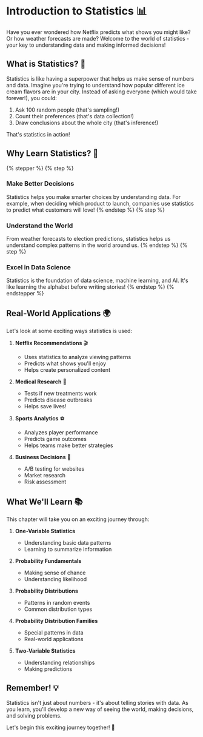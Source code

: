 # Introduction to Statistics 📊

Have you ever wondered how Netflix predicts what shows you might like? Or how weather forecasts are made? Welcome to the world of statistics - your key to understanding data and making informed decisions!

## What is Statistics? 🤔

Statistics is like having a superpower that helps us make sense of numbers and data. Imagine you're trying to understand how popular different ice cream flavors are in your city. Instead of asking everyone (which would take forever!), you could:
1. Ask 100 random people (that's sampling!)
2. Count their preferences (that's data collection!)
3. Draw conclusions about the whole city (that's inference!)

That's statistics in action!

## Why Learn Statistics? 🎯

{% stepper %}
{% step %}
### Make Better Decisions
Statistics helps you make smarter choices by understanding data. For example, when deciding which product to launch, companies use statistics to predict what customers will love!
{% endstep %}
{% step %}
### Understand the World
From weather forecasts to election predictions, statistics helps us understand complex patterns in the world around us.
{% endstep %}
{% step %}
### Excel in Data Science
Statistics is the foundation of data science, machine learning, and AI. It's like learning the alphabet before writing stories!
{% endstep %}
{% endstepper %}

## Real-World Applications 🌍

Let's look at some exciting ways statistics is used:

1. **Netflix Recommendations** 🎬
   - Uses statistics to analyze viewing patterns
   - Predicts what shows you'll enjoy
   - Helps create personalized content

2. **Medical Research** 🏥
   - Tests if new treatments work
   - Predicts disease outbreaks
   - Helps save lives!

3. **Sports Analytics** ⚽
   - Analyzes player performance
   - Predicts game outcomes
   - Helps teams make better strategies

4. **Business Decisions** 💼
   - A/B testing for websites
   - Market research
   - Risk assessment

## What We'll Learn 📚

This chapter will take you on an exciting journey through:

1. **One-Variable Statistics**
   - Understanding basic data patterns
   - Learning to summarize information

2. **Probability Fundamentals**
   - Making sense of chance
   - Understanding likelihood

3. **Probability Distributions**
   - Patterns in random events
   - Common distribution types

4. **Probability Distribution Families**
   - Special patterns in data
   - Real-world applications

5. **Two-Variable Statistics**
   - Understanding relationships
   - Making predictions

## Remember! 💡

Statistics isn't just about numbers - it's about telling stories with data. As you learn, you'll develop a new way of seeing the world, making decisions, and solving problems.

Let's begin this exciting journey together! 🚀
